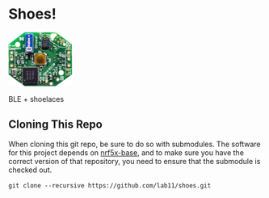 Shoes!
======

<img src="https://raw.githubusercontent.com/lab11/shoes/master/media/shoes_rev_a_1000x848.jpg" width="25%">

BLE + shoelaces


Cloning This Repo
-----------------

When cloning this git repo, be sure to do so with submodules. The software
for this project depends on [nrf5x-base](https://github.com/lab11/nrf5x-base),
and to make sure you have the correct version of that repository, you need
to ensure that the submodule is checked out.

    git clone --recursive https://github.com/lab11/shoes.git
